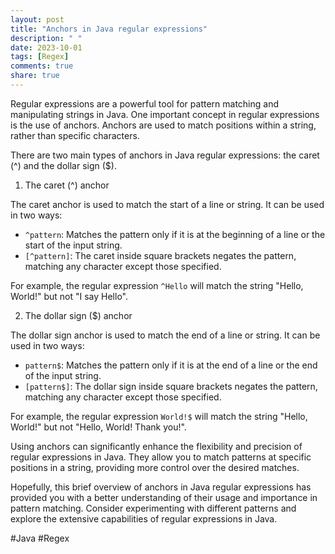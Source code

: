 ```yaml
---
layout: post
title: "Anchors in Java regular expressions"
description: " "
date: 2023-10-01
tags: [Regex]
comments: true
share: true
---
```


Regular expressions are a powerful tool for pattern matching and manipulating strings in Java. One important concept in regular expressions is the use of anchors. Anchors are used to match positions within a string, rather than specific characters.

There are two main types of anchors in Java regular expressions: the caret (^) and the dollar sign ($).

1. The caret (^) anchor

The caret anchor is used to match the start of a line or string. It can be used in two ways:

- `^pattern`: Matches the pattern only if it is at the beginning of a line or the start of the input string.
- `[^pattern]`: The caret inside square brackets negates the pattern, matching any character except those specified.

For example, the regular expression `^Hello` will match the string "Hello, World!" but not "I say Hello".

2. The dollar sign ($) anchor

The dollar sign anchor is used to match the end of a line or string. It can be used in two ways:

- `pattern$`: Matches the pattern only if it is at the end of a line or the end of the input string.
- `[pattern$]`: The dollar sign inside square brackets negates the pattern, matching any character except those specified.

For example, the regular expression `World!$` will match the string "Hello, World!" but not "Hello, World! Thank you!".

Using anchors can significantly enhance the flexibility and precision of regular expressions in Java. They allow you to match patterns at specific positions in a string, providing more control over the desired matches.

Hopefully, this brief overview of anchors in Java regular expressions has provided you with a better understanding of their usage and importance in pattern matching. Consider experimenting with different patterns and explore the extensive capabilities of regular expressions in Java.

#Java #Regex